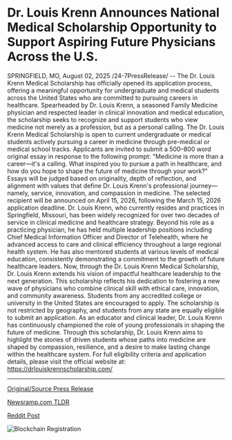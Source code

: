 # Dr. Louis Krenn Announces National Medical Scholarship Opportunity to Support Aspiring Future Physicians Across the U.S.

SPRINGFIELD, MO, August 02, 2025 /24-7PressRelease/ -- The Dr. Louis Krenn Medical Scholarship has officially opened its application process, offering a meaningful opportunity for undergraduate and medical students across the United States who are committed to pursuing careers in healthcare. Spearheaded by Dr. Louis Krenn, a seasoned Family Medicine physician and respected leader in clinical innovation and medical education, the scholarship seeks to recognize and support students who view medicine not merely as a profession, but as a personal calling.  The Dr. Louis Krenn Medical Scholarship is open to current undergraduate or medical students actively pursuing a career in medicine through pre-medical or medical school tracks. Applicants are invited to submit a 500–800 word original essay in response to the following prompt:  "Medicine is more than a career—it's a calling. What inspired you to pursue a path in healthcare, and how do you hope to shape the future of medicine through your work?"  Essays will be judged based on originality, depth of reflection, and alignment with values that define Dr. Louis Krenn's professional journey—namely, service, innovation, and compassion in medicine. The selected recipient will be announced on April 15, 2026, following the March 15, 2026 application deadline.  Dr. Louis Krenn, who currently resides and practices in Springfield, Missouri, has been widely recognized for over two decades of service in clinical medicine and healthcare strategy. Beyond his role as a practicing physician, he has held multiple leadership positions including Chief Medical Information Officer and Director of Telehealth, where he advanced access to care and clinical efficiency throughout a large regional health system. He has also mentored students at various levels of medical education, consistently demonstrating a commitment to the growth of future healthcare leaders.  Now, through the Dr. Louis Krenn Medical Scholarship, Dr. Louis Krenn extends his vision of impactful healthcare leadership to the next generation. This scholarship reflects his dedication to fostering a new wave of physicians who combine clinical skill with ethical care, innovation, and community awareness.  Students from any accredited college or university in the United States are encouraged to apply. The scholarship is not restricted by geography, and students from any state are equally eligible to submit an application.  As an educator and clinical leader, Dr. Louis Krenn has continuously championed the role of young professionals in shaping the future of medicine. Through this scholarship, Dr. Louis Krenn aims to highlight the stories of driven students whose paths into medicine are shaped by compassion, resilience, and a desire to make lasting change within the healthcare system.  For full eligibility criteria and application details, please visit the official website at: https://drlouiskrennscholarship.com/ 

---

[Original/Source Press Release](https://www.24-7pressrelease.com/press-release/525490/dr-louis-krenn-announces-national-medical-scholarship-opportunity-to-support-aspiring-future-physicians-across-the-us)
                    

[Newsramp.com TLDR](https://newsramp.com/curated-news/dr-louis-krenn-medical-scholarship-opens-doors-for-future-healthcare-leaders/85ab5b1a1d6867f1a58795a315892143) 

 



[Reddit Post](https://www.reddit.com/r/HealthCareNewsInfo/comments/1mfkfza/dr_louis_krenn_medical_scholarship_opens_doors/) 



![Blockchain Registration](https://cdn.newsramp.app/24-7PressRelease/qrcode/258/2/beanitj3.webp)